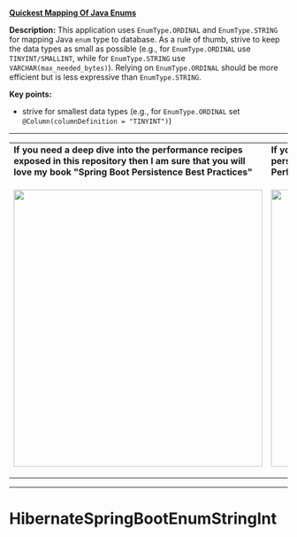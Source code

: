 **[Quickest Mapping Of Java Enums](https://github.com/AnghelLeonard/Hibernate-SpringBoot/tree/master/HibernateSpringBootEnumStringInt)**
  
**Description:** This application uses `EnumType.ORDINAL` and `EnumType.STRING` for mapping Java `enum` type to database. As a rule of thumb, strive to keep the data types as small as possible (e.g., for `EnumType.ORDINAL` use `TINYINT/SMALLINT`, while for `EnumType.STRING` use `VARCHAR(max_needed_bytes)`). Relying on `EnumType.ORDINAL` should be more efficient but is less expressive than `EnumType.STRING`.

**Key points:**
- strive for smallest data types (e.g., for `EnumType.ORDINAL` set `@Column(columnDefinition = "TINYINT")`)
     
-----------------------------------------------------------------------------------------------------------------------    
<table>
     <tr><td><b>If you need a deep dive into the performance recipes exposed in this repository then I am sure that you will love my book "Spring Boot Persistence Best Practices"</b></td><td><b>If you need a hand of tips and illustrations of 100+ Java persistence performance issues then "Java Persistence Performance Illustrated Guide" is for you.</b></td></tr>
     <tr><td>
<a href="https://www.apress.com/us/book/9781484256251"><p align="left"><img src="https://github.com/AnghelLeonard/Hibernate-SpringBoot/blob/master/Spring%20Boot%20Persistence%20Best%20Practices.jpg" height="500" width="450"/></p></a>
</td><td>
<a href="https://leanpub.com/java-persistence-performance-illustrated-guide"><p align="right"><img src="https://github.com/AnghelLeonard/Hibernate-SpringBoot/blob/master/Java%20Persistence%20Performance%20Illustrated%20Guide.jpg" height="500" width="450"/></p></a>
</td></tr></table>

-----------------------------------------------------------------------------------------------------------------------    

# HibernateSpringBootEnumStringInt
